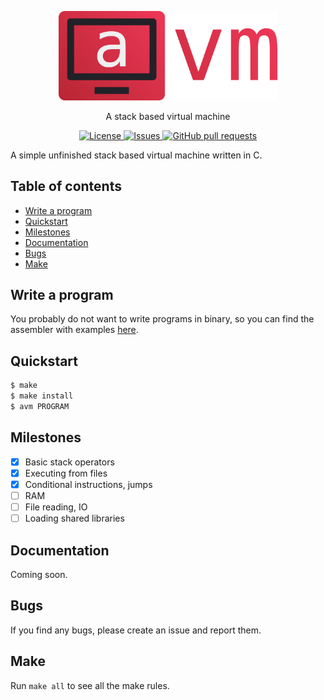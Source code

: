 <p align="center">
	<img width="350px" src="res/logo.png">
</p>
<p align="center">A stack based virtual machine</p>
	
<p align="center">
	<a href="./LICENSE">
		<img alt="License" src="https://img.shields.io/badge/license-GPL-blue?color=26d374"/>
	</a>
	<a href="https://github.com/avm-collection/avm/issues">
		<img alt="Issues" src="https://img.shields.io/github/issues/avm-collection/avm?color=4f79e4"/>
	</a>
	<a href="https://github.com/avm-collection/avm/pulls">
		<img alt="GitHub pull requests" src="https://img.shields.io/github/issues-pr/avm-collection/avm?color=4f79e4"/>
	</a>
</p>

A simple unfinished stack based virtual machine written in C.

## Table of contents
* [Write a program](#write-a-program)
* [Quickstart](#quickstart)
* [Milestones](#milestones)
* [Documentation](#documentation)
* [Bugs](#bugs)
* [Make](#make)

## Write a program
You probably do not want to write programs in binary, so you can find the assembler with examples [here](https://github.com/avm-collection/anasm).

## Quickstart
```sh
$ make
$ make install
$ avm PROGRAM
```

## Milestones
- [X] Basic stack operators
- [X] Executing from files
- [X] Conditional instructions, jumps
- [ ] RAM
- [ ] File reading, IO
- [ ] Loading shared libraries

## Documentation
Coming soon.

## Bugs
If you find any bugs, please create an issue and report them.

## Make
Run `make all` to see all the make rules.
